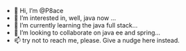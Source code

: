 - 👋 Hi, I’m @P8ace
- 👀 I’m interested in, well, java now ...
- 🌱 I’m currently learning the java full stack...
- 💞️ I’m looking to collaborate on java ee and spring...
- 📫 try not to reach me, please. Give a nudge here instead.

<!---
P8ace/P8ace is a ✨ special ✨ repository. 
// update pending...
--->
